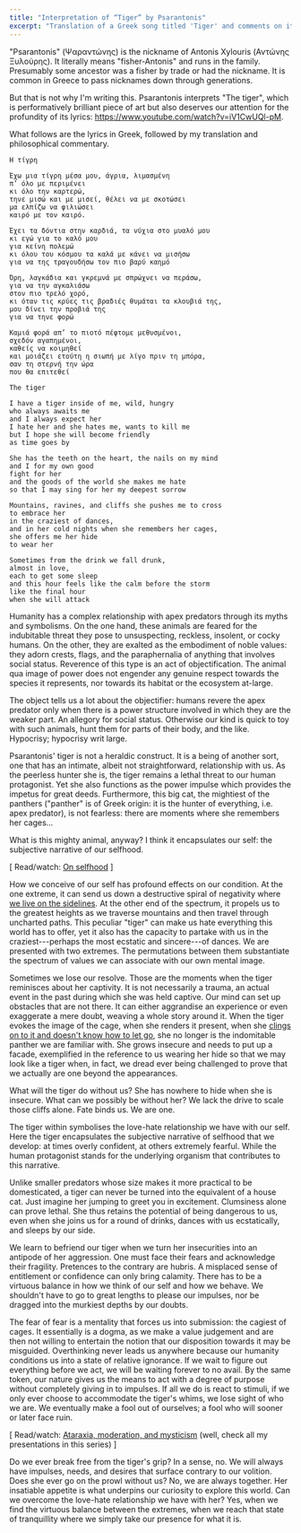 ```yaml
---
title: "Interpretation of “Tiger” by Psarantonis"
excerpt: "Translation of a Greek song titled 'Tiger' and comments on its meaning."
---
```


"Psarantonis" (Ψαραντώνης) is the nickname of Antonis Xylouris (Αντώνης
Ξυλούρης).  It literally means "fisher-Antonis" and runs in the family.
Presumably some ancestor was a fisher by trade or had the nickname.  It
is common in Greece to pass nicknames down through generations.

But that is not why I'm writing this.  Psarantonis interprets "The
tiger", which is performatively brilliant piece of art but also deserves
our attention for the profundity of its lyrics:
<https://www.youtube.com/watch?v=iV1CwUQl-pM>.

What follows are the lyrics in Greek, followed by my translation and
philosophical commentary.

```
Η τίγρη

Έχω μια τίγρη μέσα μου, άγρια, λιμασμένη
π’ όλο με περιμένει
κι όλο την καρτερώ,
τηνε μισώ και με μισεί, θέλει να με σκοτώσει
μα ελπίζω να φιλιώσει
καιρό με τον καιρό.

Έχει τα δόντια στην καρδιά, τα νύχια στο μυαλό μου
κι εγώ για το καλό μου
για κείνη πολεμώ
κι όλου του κόσμου τα καλά με κάνει να μισήσω
για να της τραγουδήσω τον πιο βαρύ καημό

Όρη, λαγκάδια και γκρεμνά με σπρώχνει να περάσω,
για να την αγκαλιάσω
στον πιο τρελό χορό,
κι όταν τις κρύες τις βραδιές θυμάται τα κλουβιά της,
μου δίνει την προβιά της
για να τηνε φορώ

Καμιά φορά απ’ το πιοτό πέφτομε μεθυσμένοι,
σχεδόν αγαπημένοι,
καθείς να κοιμηθεί
και μοιάζει ετούτη η σιωπή με λίγο πριν τη μπόρα,
σαν τη στερνή την ώρα
που θα επιτεθεί
```

```
The tiger

I have a tiger inside of me, wild, hungry
who always awaits me
and I always expect her
I hate her and she hates me, wants to kill me
but I hope she will become friendly
as time goes by

She has the teeth on the heart, the nails on my mind
and I for my own good
fight for her
and the goods of the world she makes me hate
so that I may sing for her my deepest sorrow

Mountains, ravines, and cliffs she pushes me to cross
to embrace her
in the craziest of dances,
and in her cold nights when she remembers her cages,
she offers me her hide
to wear her

Sometimes from the drink we fall drunk,
almost in love,
each to get some sleep
and this hour feels like the calm before the storm
like the final hour
when she will attack
```

Humanity has a complex relationship with apex predators through its
myths and symbolisms.  On the one hand, these animals are feared for the
indubitable threat they pose to unsuspecting, reckless, insolent, or
cocky humans.  On the other, they are exalted as the embodiment of noble
values: they adorn crests, flags, and the paraphernalia of anything that
involves social status.  Reverence of this type is an act of
objectification.  The animal qua image of power does not engender any
genuine respect towards the species it represents, nor towards its
habitat or the ecosystem at-large.

The object tells us a lot about the objectifier: humans revere the apex
predator only when there is a power structure involved in which they are
the weaker part.  An allegory for social status.  Otherwise our kind is
quick to toy with such animals, hunt them for parts of their body, and
the like.  Hypocrisy; hypocrisy writ large.

Psarantonis' tiger is not a heraldic construct.  It is a being of
another sort, one that has an intimate, albeit not straightforward,
relationship with us.  As the peerless hunter she is, the tiger remains
a lethal threat to our human protagonist.  Yet she also functions as the
power impulse which provides the impetus for great deeds.  Furthermore,
this big cat, the mightiest of the panthers ("panther" is of Greek
origin: it is the hunter of everything, i.e. apex predator), is not
fearless: there are moments where she remembers her cages...

What is this mighty animal, anyway?  I think it encapsulates our self:
the subjective narrative of our selfhood.

[ Read/watch: [On selfhood](https://protesilaos.com/books/2022-05-31-selfhood/) ]

How we conceive of our self has profound effects on our condition.  At
the one extreme, it can send us down a destructive spiral of negativity
where [we live on the sidelines](https://protesilaos.com/interpretations/2022-06-28-trypes-train/).
At the other end of the spectrum, it propels us to the greatest heights
as we traverse mountains and then travel through uncharted paths.
This peculiar "tiger" can make us hate everything this world has to
offer, yet it also has the capacity to partake with us in the
craziest---perhaps the most ecstatic and sincere---of dances.  We are
presented with two extremes.  The permutations between them substantiate
the spectrum of values we can associate with our own mental image.

Sometimes we lose our resolve.  Those are the moments when the tiger
reminisces about her captivity.  It is not necessarily a trauma, an
actual event in the past during which she was held captive.  Our mind
can set up obstacles that are not there.  It can either aggrandise an
experience or even exaggerate a mere doubt, weaving a whole story around
it.  When the tiger evokes the image of the cage, when she renders it
present, when she [clings on to it and doesn't know how to let
go](https://protesilaos.com/interpretations/2022-06-29-malamas-letter/),
she no longer is the indomitable panther we are familiar with.  She
grows insecure and needs to put up a facade, exemplified in the
reference to us wearing her hide so that we may look like a tiger when,
in fact, we dread ever being challenged to prove that we actually are
one beyond the appearances.

What will the tiger do without us?  She has nowhere to hide when she is
insecure.  What can we possibly be without her?  We lack the drive to
scale those cliffs alone.  Fate binds us.  We are one.

The tiger within symbolises the love-hate relationship we have with our
self.  Here the tiger encapsulates the subjective narrative of selfhood
that we develop: at times overly confident, at others extremely fearful.
While the human protagonist stands for the underlying organism that
contributes to this narrative.

Unlike smaller predators whose size makes it more practical to be
domesticated, a tiger can never be turned into the equivalent of a house
cat.  Just imagine her jumping to greet you in excitement.  Clumsiness
alone can prove lethal.  She thus retains the potential of being
dangerous to us, even when she joins us for a round of drinks, dances
with us ecstatically, and sleeps by our side.

We learn to befriend our tiger when we turn her insecurities into an
antipode of her aggression.  One must face their fears and acknowledge
their fragility.  Pretences to the contrary are hubris.  A misplaced
sense of entitlement or confidence can only bring calamity.  There has
to be a virtuous balance in how we think of our self and how we behave.
We shouldn't have to go to great lengths to please our impulses, nor be
dragged into the murkiest depths by our doubts.

The fear of fear is a mentality that forces us into submission: the
cagiest of cages.  It essentially is a dogma, as we make a value
judgement and are then not willing to entertain the notion that our
disposition towards it may be misguided.  Overthinking never leads us
anywhere because our humanity conditions us into a state of relative
ignorance.  If we wait to figure out everything before we act, we will
be waiting forever to no avail.  By the same token, our nature gives us
the means to act with a degree of purpose without completely giving in
to impulses.  If all we do is react to stimuli, if we only ever choose
to accommodate the tiger's whims, we lose sight of who we are.  We
eventually make a fool out of ourselves; a fool who will sooner or later
face ruin.

[ Read/watch: [Ataraxia, moderation, and
mysticism](https://protesilaos.com/books/2022-02-16-ataraxia-moderation-mysticism/)
(well, check all my presentations in this series) ]

Do we ever break free from the tiger's grip?  In a sense, no.  We will
always have impulses, needs, and desires that surface contrary to our
volition.  Does she ever go on the prowl without us?  No, we are always
together.  Her insatiable appetite is what underpins our curiosity to
explore this world.  Can we overcome the love-hate relationship we have
with her?  Yes, when we find the virtuous balance between the extremes,
when we reach that state of tranquillity where we simply take our
presence for what it is.
